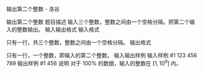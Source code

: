 



输出第二个整数 - 洛谷














输出第二个整数
题目描述
输入三个整数，整数之间由一个空格分隔。把第二个输入的整数输出。
输入输出格式
输入格式

只有一行，共三个整数，整数之间由一个空格分隔。
输出格式

只有一行，一个整数，即输入的第二个整数。
输入输出样例
输入样例 #1
123 456 789
输出样例 #1
456
说明
对于 $100\%$ 的数据，输入的整数在 $[1, {10}^9]$ 内。






